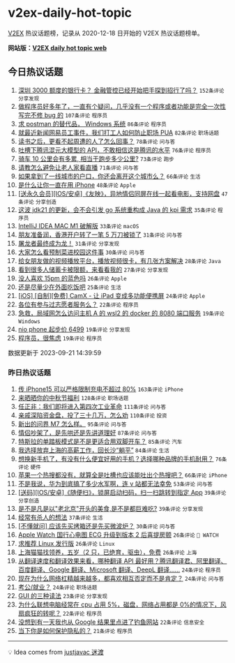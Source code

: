 # v2ex-daily-hot-topic

[V2EX](https://www.v2ex.com/) 热议话题榜，记录从 2020-12-18 日开始的 V2EX 热议话题榜单。

**网站版：[V2EX daily hot topic web](https://boojack.github.io/v2ex-daily-hot-topic-web/)**

## 今日热议话题

<!-- TODAY BEGIN -->

1. [深圳 3000 额度的银行卡？ 金融管控已经开始把手探到招行了吗？](https://www.v2ex.com/t/975758) `152条评论` `分享发现`
1. [做程序员好多年了，一直有个疑问，几乎没有一个程序或者功能是完全一次性写完不修 bug 的](https://www.v2ex.com/t/975722) `107条评论` `程序员`
1. [求 postman 的替代品， Windows 系统](https://www.v2ex.com/t/975795) `86条评论` `程序员`
1. [就最近新闻网易员工事件，我们打工人如何防止职场 PUA](https://www.v2ex.com/t/975776) `82条评论` `职场话题`
1. [读书之后，更看不起周遭的人了怎么回事？](https://www.v2ex.com/t/975933) `78条评论` `问与答`
1. [吐槽下腾讯混元大模型的 API，不敢相信这是腾讯的水平](https://www.v2ex.com/t/975832) `76条评论` `程序员`
1. [骑车 10 公里会有多累, 相当于跑步多少公里?](https://www.v2ex.com/t/975869) `73条评论` `跑步`
1. [请教怎么避免让老人家看直播](https://www.v2ex.com/t/975750) `71条评论` `问与答`
1. [如果拿到了一线城市的户口，你还会离开这个城市么？](https://www.v2ex.com/t/975808) `66条评论` `生活`
1. [是什么让你一直在用 iPhone](https://www.v2ex.com/t/975970) `48条评论` `Apple`
1. [[送永久会员][IOS/安卓]《友映》，异地情侣同屏在线一起看电影，支持网盘](https://www.v2ex.com/t/975941) `47条评论` `分享创造`
1. [这波 jdk21 的更新，会不会引发 go 系统重构成 Java 的 kpi 需求](https://www.v2ex.com/t/975825) `35条评论` `程序员`
1. [IntelliJ IDEA MAC M1 破解版](https://www.v2ex.com/t/975915) `33条评论` `macOS`
1. [朋友准备润，香港开户转了一笔 5 万刀被锁了](https://www.v2ex.com/t/975854) `31条评论` `问与答`
1. [屠龙者最终成为龙！](https://www.v2ex.com/t/975766) `31条评论` `分享发现`
1. [大家怎么看预制菜进校园这件事](https://www.v2ex.com/t/975847) `30条评论` `问与答`
1. [给女朋友做的视频播放平台，播放视频很卡，有几张方案解决](https://www.v2ex.com/t/975960) `28条评论` `Java`
1. [看到很多人储蓄卡被限额，来看看我的](https://www.v2ex.com/t/975912) `27条评论` `分享发现`
1. [没人喜欢 15pm 的蓝色吗](https://www.v2ex.com/t/975783) `26条评论` `Apple`
1. [还是尽量少在外面吃饭吧](https://www.v2ex.com/t/975872) `25条评论` `生活`
1. [[iOS] [自制][免费] CamX - 让 iPad 变成多功能便携屏](https://www.v2ex.com/t/975726) `24条评论` `Apple`
1. [各位有参与过志愿者服务么？](https://www.v2ex.com/t/975898) `22条评论` `程序员`
1. [急救，局域网怎么访问主机 A 的 wsl2 的 docker 的 8080 端口服务](https://www.v2ex.com/t/975908) `19条评论` `Windows`
1. [nio phone 起步价 6499](https://www.v2ex.com/t/975828) `19条评论` `分享发现`
1. [程序员，很焦虑](https://www.v2ex.com/t/975789) `19条评论` `程序员`

数据更新于 2023-09-21 14:39:59

<!-- TODAY END -->

### 昨日热议话题

<!-- YESTERDAY BEGIN -->

1. [传 iPhone15 可以严格限制充电不超过 80%](https://www.v2ex.com/t/975452) `163条评论` `iPhone`
1. [来晒晒你的中秋节福利](https://www.v2ex.com/t/975417) `128条评论` `职场话题`
1. [任正非：我们即将进入第四次工业革命](https://www.v2ex.com/t/975392) `111条评论` `问与答`
1. [亲戚深陷资金盘，投了三十几万，怎么劝](https://www.v2ex.com/t/975393) `110条评论` `投资`
1. [新出的问界 M7 怎么样。](https://www.v2ex.com/t/975400) `95条评论` `问与答`
1. [情侣吵架了，是先哄还是先讲道理好](https://www.v2ex.com/t/975527) `87条评论` `问与答`
1. [特斯拉的单踏板模式是不是更适合用双脚开车？](https://www.v2ex.com/t/975407) `85条评论` `汽车`
1. [我选择放弃上海的高薪工作，回长沙“躺平”](https://www.v2ex.com/t/975389) `84条评论` `生活`
1. [想换新手机了，有没有什么便宜好用的手机？选择哪种品牌的手机耐用？](https://www.v2ex.com/t/975404) `76条评论` `硬件`
1. [苹果一个热搜都没有，就算全是吐槽也应该能吐出个热搜吧？](https://www.v2ex.com/t/975408) `66条评论` `iPhone`
1. [不是我说，华为到底搞了多少水军啊，连 v 站都无法幸免](https://www.v2ex.com/t/975460) `53条评论` `问与答`
1. [[送码][IOS/安卓]《随便扫》，锁屏启动扫码，扫一扫跳转到指定 App](https://www.v2ex.com/t/975667) `39条评论` `分享创造`
1. [是不是凡是以"老北京"开头的美食,是不是都巨难吃?](https://www.v2ex.com/t/975557) `39条评论` `分享发现`
1. [经常有杀人的想法](https://www.v2ex.com/t/975651) `37条评论` `生活`
1. [[不懂就问] 应该先买烤箱还是先买微波炉？](https://www.v2ex.com/t/975578) `30条评论` `问与答`
1. [Apple Watch 国行心电图 ECG 升级到版本 2 后喜提房颤](https://www.v2ex.com/t/975599) `26条评论` ` WATCH`
1. [求推荐 Linux 发行版](https://www.v2ex.com/t/975515) `26条评论` `Linux`
1. [上海猫猫找领养，五岁（2 只，已绝育，驱虫），免费](https://www.v2ex.com/t/975451) `26条评论` `上海`
1. [从翻译速度和翻译效果来看，哪种翻译 API 最好用？腾讯翻译君、阿里翻译、百度翻译、Google 翻译、Microsoft 翻译、DeepL 翻译......](https://www.v2ex.com/t/975513) `24条评论` `程序员`
1. [现在为什么网络杠精越来越多，都喜欢相互否定而不是肯定？](https://www.v2ex.com/t/975454) `24条评论` `问与答`
1. [考公/就业？](https://www.v2ex.com/t/975420) `24条评论` `职场话题`
1. [GUI 的三种读法](https://www.v2ex.com/t/975498) `23条评论` `分享发现`
1. [为什么联想电脑经常在 cpu 占用 5%，磁盘，网络占用都是 0%的情况下，风扇疯狂的转呢？](https://www.v2ex.com/t/975518) `22条评论` `程序员`
1. [没想到有一天我也从 Google 结果里点进了钓鱼网站](https://www.v2ex.com/t/975508) `22条评论` `信息安全`
1. [当下你是如何保护隐私的？](https://www.v2ex.com/t/975691) `21条评论` `程序员`

<!-- YESTERDAY END -->

---

💡 Idea comes from [justjavac 迷渡](https://github.com/justjavac/)
